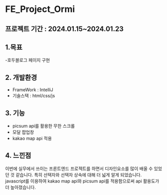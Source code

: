 # FE_Project_Ormi
## 프로젝트 기간 : 2024.01.15~2024.01.23
## 1.목표
  -호두블로그 페이지 구현
## 2. 개발환경
  - FrameWork : IntelliJ
  - 기술스택 : html/css/js
## 3. 기능
 - picsum api를 활용한 무한 스크롤
 - 모달 팝업창
 - kakao map api 적용
## 4. 느낀점
이번에 실무에서 쓰이는 프론트엔드 프로젝트를 하면서 디자인요소를 많이 배울 수 있었던 것 같습니다.
특히 선택자와 선택자 상속에 대해 더 넓게 알게 되었습니다.
javascript를 이용하여 kakao map api와 picsum api를 적용함으로써 api 활용도가 더 높아졌습니다.
